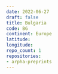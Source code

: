 ```yaml
---
date: 2022-06-27
draft: false
title: Bulgaria
code: BG
continent: Europe
latitude:
longitude:
repo_count: 1
repositories:
- arpha-preprints
---
```



